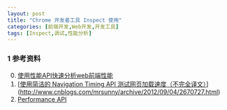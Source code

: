 ```yaml
---
layout: post
title: "Chrome 开发者工具 Inspect 使用"
categories: [前端开发,Web开发,开发工具]
tags: [Inspect,调试,性能分析]
---
```








### 1 参考资料

0. [使用性能API快速分析web前端性能](https://segmentfault.com/a/1190000004010453)
1. [[使用简洁的 Navigation Timing API 测试网页加载速度（不完全译文）](http://www.cnblogs.com/mrsunny/archive/2012/09/04/2670727.html)](http://www.cnblogs.com/mrsunny/archive/2012/09/04/2670727.html)
2. [Performance API](http://javascript.ruanyifeng.com/bom/performance.html)


